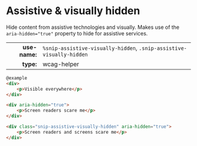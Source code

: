 # Assistive & visually hidden

Hide content from assistive technologies and visually.
Makes use of the `aria-hidden="true"` property to hide for assistive services.

|  |  |
| ---: | --- |
| **use-name:** | `%snip-assistive-visually-hidden`, `.snip-assistive-visually-hidden` |
| **type:** | wcag-helper |

```html
@example
<div>
    <p>Visible everywhere</p>
</div>

<div aria-hidden="true">
    <p>Screen readers scare me</p>
</div>

<div class="snip-assistive-visually-hidden" aria-hidden="true">
    <p>Screen readers and screens scare me</p>
</div>
```

